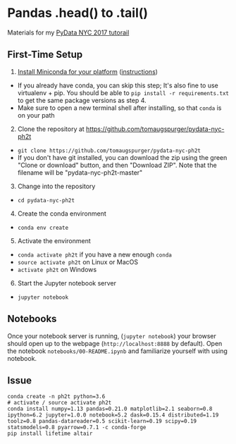 # Pandas .head() to .tail()

Materials for my [PyData NYC 2017 tutorail](https://pydata.org/nyc2017/schedule/presentation/5/)

## First-Time Setup

1. [Install Miniconda for your platform](https://conda.io/miniconda.html) ([instructions](https://conda.io/docs/install/quick.html))
  + If you already have conda, you can skip this step; It's also fine to use virtualenv + pip.
  You should be able to `pip install -r requirements.txt` to get the same package versions as step 4.
  + Make sure to open a new terminal shell after installing, so that `conda` is on your path
2. Clone the repository at https://github.com/tomaugspurger/pydata-nyc-ph2t
  - `git clone https://github.com/tomaugspurger/pydata-nyc-ph2t`
  - If you don't have git installed, you can download the zip using the green "Clone or download" button, and then "Download ZIP". Note that the filename will be "pydata-nyc-ph2t-master"
3. Change into the repository
  - `cd pydata-nyc-ph2t`
4. Create the conda environment
  - `conda env create`
5. Activate the environment
  - `conda activate ph2t` if you have a new enough `conda`
  - `source activate ph2t` on Linux or MacOS
  - `activate ph2t` on Windows
6. Start the Jupyter notebook server
  - `jupyter notebook`

## Notebooks

Once your notebook server is running, (`jupyter notebook`) your browser should open up to the webpage (`http://localhost:8888` by default).
Open the notebook `notebooks/00-README.ipynb` and familiarize yourself with using notebook.

## Issue

```
conda create -n ph2t python=3.6
# activate / source activate ph2t
conda install numpy=1.13 pandas=0.21.0 matplotlib=2.1 seaborn=0.8 ipython=6.2 jupyter=1.0.0 notebook=5.2 dask=0.15.4 distributed=1.19 toolz=0.8 pandas-datareader=0.5 scikit-learn=0.19 scipy=0.19 statsmodels=0.8 pyarrow=0.7.1 -c conda-forge
pip install lifetime altair
```
